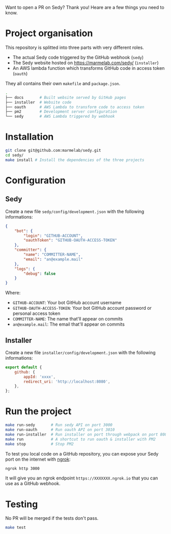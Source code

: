Want to open a PR on Sedy? Thank you! Heare are a few things you need to know.

# Project organisation
This repository is splitted into three parts with very different roles.

- The actual Sedy code triggered by the GitHub webhook (`sedy`)
- The Sedy website hosted on https://marmelab.com/sedy/ (`installer`)
- An AWS lambda function which transforms GitHub code in access token (`oauth`)

They all contains their own `makefile` and `package.json`.

```bash
.
├── docs       # Built website served by GitHub pages
├── installer  # Website code
├── oauth      # AWS Lambda to transform code to access token
├── pm2        # Development server configuration
└── sedy       # AWS Lambda triggered by webhook
```

# Installation

```bash
git clone git@github.com:marmelab/sedy.git
cd sedy/
make install # Install the dependencies of the three projects
```

# Configuration

## Sedy
Create a new file `sedy/config/development.json` with the following informations:

```json
{
    "bot": {
        "login": "GITHUB-ACCOUNT",
        "oauthToken": "GITHUB-OAUTH-ACCESS-TOKEN"
    },
    "committer": {
        "name": "COMMITTER-NAME",
        "email": "an@example.mail"
    },
    "logs": {
        "debug": false
    }
}
```

Where:
- `GITHUB-ACCOUNT`: Your bot GitHub account username
- `GITHUB-OAUTH-ACCESS-TOKEN`: Your bot GitHub account password or personal access token
- `COMMITTER-NAME`: The name that'll appear on commits
- `an@example.mail`: The email that'll appear on commits

## Installer
Create a new file `installer/config/development.json` with the following informations:

```js
export default {
    github: {
        appId: 'xxxx',
        redirect_uri: 'http://localhost:8080',
    },
};
```

# Run the project

```bash
make run-sedy       # Run sedy API on port 3000
make run-oauth      # Run oauth API on port 3010
make run-installer  # Run installer on port through webpack on port 8080
make run            # A shortcut to run oauth & installer with PM2
make stop           # Stop PM2
```

To test you local code on a GitHub repository, you can expose your Sedy port on the internet with [ngrok](https://ngrok.com/):
```bash
ngrok http 3000
```

It will give you an ngrok endpoint `https://XXXXXXX.ngrok.io` that you can use as a GitHub webhook.


# Testing
No PR will be merged if the tests don't pass.

```bash
make test
```
